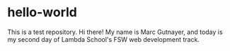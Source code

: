 # hello-world
This is a test repository.
Hi there! My name is Marc Gutnayer, and today is my second day of Lambda School's FSW web development track.
